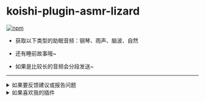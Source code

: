 # koishi-plugin-asmr-lizard

[![npm](https://img.shields.io/npm/v/koishi-plugin-asmr-lizard?style=flat-square)](https://www.npmjs.com/package/koishi-plugin-asmr-lizard)

- 获取以下类型的助眠音频：钢琴、雨声、脑波、自然

- 还有睡前故事哦~

- 如果是比较长的音频会分段发送~
---
<details>
<summary>如果要反馈建议或报告问题</summary>

可以[点这里](https://github.com/lizard0126/asmr-lizard/issues)创建议题~
</details>
<details>
<summary>如果喜欢我的插件</summary>

可以[请我喝可乐](https://ifdian.net/a/lizard0126)，没准就有动力更新新功能了~
</details>